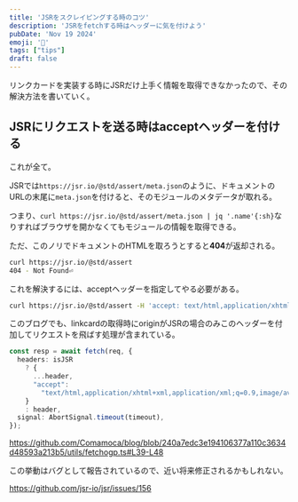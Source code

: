 ```yaml
---
title: 'JSRをスクレイピングする時のコツ'
description: 'JSRをfetchする時はヘッダーに気を付けよう'
pubDate: 'Nov 19 2024'
emoji: '🦊'
tags: ["tips"]
draft: false
---
```


リンクカードを実装する時にJSRだけ上手く情報を取得できなかったので、その解決方法を書いていく。

## JSRにリクエストを送る時はacceptヘッダーを付ける

これが全て。

JSRでは`https://jsr.io/@std/assert/meta.json`のように、ドキュメントのURLの末尾に`meta.json`を付けると、そのモジュールのメタデータが取れる。

つまり、`curl https://jsr.io/@std/assert/meta.json | jq '.name'{:sh}`なりすればブラウザを開かなくてもモジュールの情報を取得できる。

ただ、このノリでドキュメントのHTMLを取ろうとすると**404**が返却される。

```sh
curl https://jsr.io/@std/assert
404 - Not Found⏎
```

これを解決するには、acceptヘッダーを指定してやる必要がある。

```sh
curl https://jsr.io/@std/assert -H 'accept: text/html,application/xhtml+xml,application/xml;q=0.9,image/avif,image/webp,image/apng,*/*;q=0.8,application/signed-exchange;v=b3;q=0.7'
```

このブログでも、linkcardの取得時にoriginがJSRの場合のみこのヘッダーを付加してリクエストを飛ばす処理が含まれている。

```ts
const resp = await fetch(req, {
  headers: isJSR
    ? {
      ...header,
      "accept":
        "text/html,application/xhtml+xml,application/xml;q=0.9,image/avif,image/webp,image/apng,*/*;q=0.8,application/signed-exchange;v=b3;q=0.7",
    }
    : header,
  signal: AbortSignal.timeout(timeout),
});
```

https://github.com/Comamoca/blog/blob/240a7edc3e194106377a110c3634d48593a213b5/utils/fetchogp.ts#L39-L48

この挙動はバグとして報告されているので、近い将来修正されるかもしれない。

https://github.com/jsr-io/jsr/issues/156

